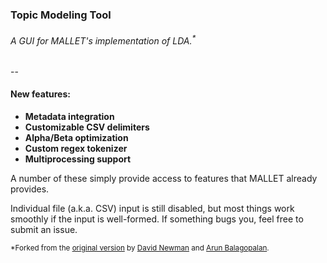 
### Topic Modeling Tool
###### A GUI for MALLET's implementation of LDA.<sup>*</sup>

--
#### New features:

* **Metadata integration**
* **Customizable CSV delimiters**
* **Alpha/Beta optimization**
* **Custom regex tokenizer**
* **Multiprocessing support**

A number of these simply provide access to features that MALLET already provides. 

Individual file (a.k.a. CSV) input is still disabled, but most things work smoothly if the input is well-formed. If something bugs you, feel free to submit an issue.

<sub>*Forked from the [original version](http://code.google.com/p/topic-modeling-tool
) by [David Newman](http://www.ics.uci.edu/~newman/) and [Arun Balagopalan](https://github.com/arunbg).</sub>
